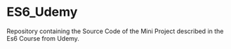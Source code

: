 # ES6_Udemy
Repository containing the Source Code of the Mini Project described in the Es6 Course from Udemy.
